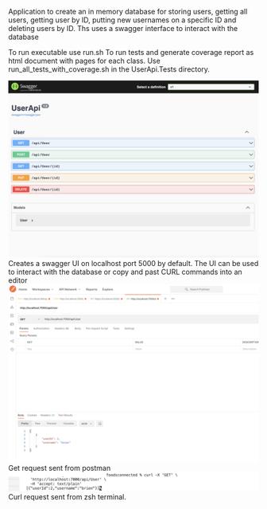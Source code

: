 Application to create an in memory database for storing users, getting all users, getting user by ID, putting new usernames on a specific ID and deleting users by ID. Ths uses a swagger interface to interact with the database

To run executable use run.sh
To run tests and generate coverage report as html document with pages for each class. Use run_all_tests_with_coverage.sh in the UserApi.Tests directory.


<img src="/instructions/1.png" alt="Alt text" title="Optional title">
Creates a swagger UI on localhost port 5000 by default. The UI can be used to interact with the database or copy and past CURL commands into an editor
<img src="/instructions/2.png" alt="Alt text" title="Optional title">
Get request sent from postman
<img src="/instructions/3.png" alt="Alt text" title="Optional title">
Curl request sent from zsh terminal.
